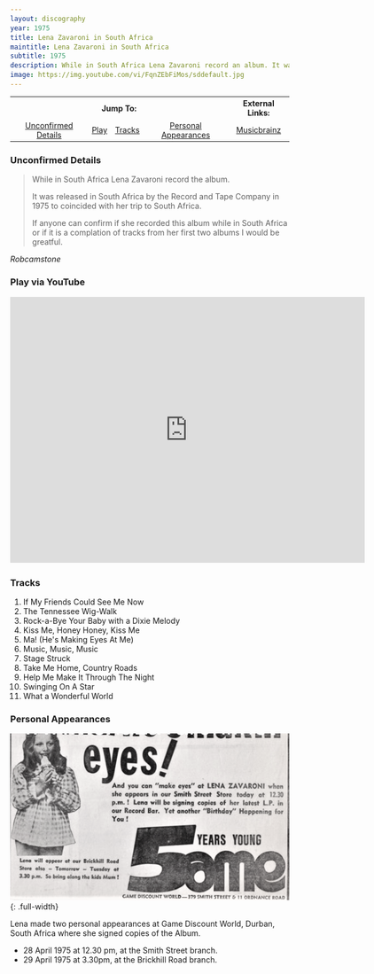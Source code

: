 ```yaml
---
layout: discography
year: 1975
title: Lena Zavaroni in South Africa
maintitle: Lena Zavaroni in South Africa
subtitle: 1975
description: While in South Africa Lena Zavaroni record an album. It was released in South Africa by the Record and Tape Company in 1975 to coincided with her trip to South Africa.
image: https://img.youtube.com/vi/FqnZEbFiMos/sddefault.jpg
---
```


<table>
<tr align="center">
<th colspan="4">Jump To:</th>
<th >External Links:</th>
</tr>

<tr align="center">
<td><a href="#unconfirmed-details">Unconfirmed Details</a></td>
<td><a href="#play-via-youtube">Play</a></td>
<td><a href="#tracks">Tracks</a></td>
<td><a href="#personal-appearances">Personal Appearances</a></td>
<td><a href="https://musicbrainz.org/release-group/1c0d6cd0-ec1e-4bac-82b1-213c383d13b0">Musicbrainz</a></td>
</tr>
</table>

### Unconfirmed Details
> While in South Africa Lena Zavaroni record the album.
>
> It was released in South Africa by the Record and Tape Company in 1975 to coincided with her trip to South Africa.
>
> If anyone can confirm if she recorded this album while in South Africa or if it is a complation of tracks from her first two albums I would be greatful.

<cite>Robcamstone</cite>

### Play via YouTube
<div class="responsive-video">
<iframe width="640px" height="480px" src="https://www.youtube.com/embed/FqnZEbFiMos?rel=0&showinfo=1" frameborder="0" allowfullscreen=""></iframe>
</div>

### Tracks
1. If My Friends Could See Me Now
2. The Tennessee Wig-Walk
3. Rock-a-Bye Your Baby with a Dixie Melody
4. Kiss Me, Honey Honey, Kiss Me
5. Ma! (He's Making Eyes At Me)
6. Music, Music, Music
7. Stage Struck
8. Take Me Home, Country Roads
9. Help Me Make It Through The Night
10. Swinging On A Star
11. What a Wonderful World

### Personal Appearances
![](/assets/images/newspapers/natal-mercury.png){: .full-width}

Lena made two personal appearances at Game Discount World, Durban, South Africa where she signed copies of the Album.
* 28 April 1975 at 12.30 pm, at the Smith Street branch.
* 29 April 1975 at 3.30pm, at the Brickhill Road branch.

